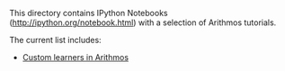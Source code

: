 This directory contains IPython Notebooks (http://ipython.org/notebook.html)
with a selection of Arithmos tutorials.

The current list includes:
* [Custom learners in Arithmos](https://github.com/biolab/arithmos/blob/master/tutorials/learners.ipynb)
